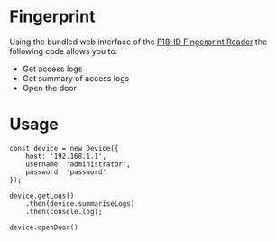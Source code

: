 # Fingerprint

Using the bundled web interface of the [F18-ID Fingerprint Reader](http://www.zkaccess.com/product/f18/)
the following code allows you to:

* Get access logs
* Get summary of access logs
* Open the door

# Usage

	const device = new Device({
		host: '192.168.1.1',
		username: 'administrator',
		password: 'password'
	});

	device.getLogs()
		.then(device.summariseLogs)
		.then(console.log);

	device.openDoor()
